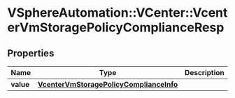 # VSphereAutomation::VCenter::VcenterVmStoragePolicyComplianceResp

## Properties
Name | Type | Description | Notes
------------ | ------------- | ------------- | -------------
**value** | [**VcenterVmStoragePolicyComplianceInfo**](VcenterVmStoragePolicyComplianceInfo.md) |  | 


